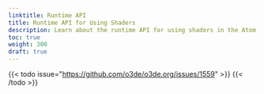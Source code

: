 ```yaml
---
linktitle: Runtime API
title: Runtime API for Using Shaders
description: Learn about the runtime API for using shaders in the Atom Renderer. 
toc: true
weight: 300
draft: true
---
```


{{< todo issue="https://github.com/o3de/o3de.org/issues/1559" >}}
{{< /todo >}}
